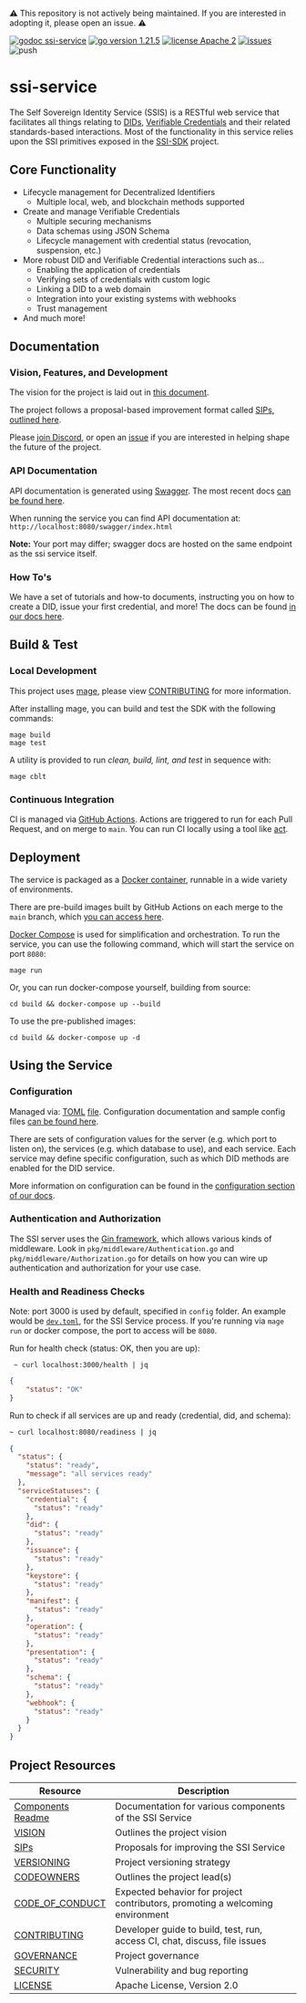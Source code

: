 ⚠️ This repository is not actively being maintained. If you are interested in adopting it, please open an issue. ⚠️

[![godoc ssi-service](https://img.shields.io/badge/godoc-ssi--service-blue)](https://github.com/TBD54566975/ssi-service)
[![go version 1.21.5](https://img.shields.io/badge/go_version-1.21.5-brightgreen)](https://go.dev/)
[![license Apache 2](https://img.shields.io/badge/license-Apache%202-black)](https://github.com/TBD54566975/ssi-service/blob/main/LICENSE)
[![issues](https://img.shields.io/github/issues/TBD54566975/ssi-service)](https://github.com/TBD54566975/ssi-service/issues)
![push](https://github.com/TBD54566975/ssi-service/workflows/ssi-service-ci/badge.svg?branch=main&event=push)

# ssi-service

The Self Sovereign Identity Service (SSIS) is a RESTful web service that facilitates all things relating
to [DIDs](https://www.w3.org/TR/did-core/),
[Verifiable Credentials](https://www.w3.org/TR/vc-data-model) and their related standards-based interactions. Most of
the functionality in this service
relies upon the SSI primitives exposed in the [SSI-SDK](https://github.com/TBD54566975/ssi-sdk) project.

## Core Functionality

- Lifecycle management for Decentralized Identifiers
    - Multiple local, web, and blockchain methods supported
- Create and manage Verifiable Credentials
    - Multiple securing mechanisms
    - Data schemas using JSON Schema
    - Lifecycle management with credential status (revocation, suspension, etc.)
- More robust DID and Verifiable Credential interactions such as...
    - Enabling the application of credentials
    - Verifying sets of credentials with custom logic
    - Linking a DID to a web domain
    - Integration into your existing systems with webhooks
    - Trust management
- And much more!

## Documentation

### Vision, Features, and Development

The vision for the project is laid out in [this document](doc/service/vision.md).

The project follows a proposal-based improvement format called [SIPs, outlined here](doc/sip/README.md).

Please [join Discord](https://discord.com/invite/tbd), or open an [issue](https://github.com/TBD54566975/ssi-service/issues) if you are interested in helping shape the future of the
project.

### API Documentation

API documentation is generated using [Swagger](https://swagger.io/). The most recent
docs [can be found here](doc/swagger.yaml).

When running the service you can find API documentation at: `http://localhost:8080/swagger/index.html`

**Note:** Your port may differ; swagger docs are hosted on the same endpoint as the ssi service itself.

### How To's

We have a set of tutorials and how-to documents, instructing you on how to create a DID, issue your first credential,
and more! The docs can be found [in our docs here](doc/README.md).

## Build & Test

### Local Development
This project uses [mage](https://magefile.org/), please
view [CONTRIBUTING](https://github.com/TBD54566975/ssi-service/blob/main/CONTRIBUTING.md) for more information.

After installing mage, you can build and test the SDK with the following commands:

```
mage build
mage test
```

A utility is provided to run _clean, build, lint, and test_ in sequence with:

```
mage cblt
```

### Continuous Integration

CI is managed via [GitHub Actions](https://github.com/TBD54566975/ssi-service/actions). Actions are triggered to run for
each Pull Request, and on merge to `main`.
You can run CI locally using a tool like [act](https://github.com/nektos/act).

## Deployment

The service is packaged as a [Docker container](https://www.docker.com/), runnable in a wide variety of
environments.

There are pre-build images built by GitHub Actions on each merge to the `main` branch,
which [you can access here](https://github.com/orgs/TBD54566975/packages?repo_name=ssi-service).

[Docker Compose](https://docs.docker.com/compose/) is used for simplification and orchestration. To run
the service, you can use the following command, which will start the service on port `8080`:

```shell
mage run
```

Or, you can run docker-compose yourself, building from source:

```shell
cd build && docker-compose up --build
```

To use the pre-published images:

```shell
cd build && docker-compose up -d
```

## Using the Service

### Configuration

Managed via:
[TOML](https://toml.io/en/) [file](config/dev.toml). Configuration documentation and sample config
files [can be found here](doc/README.md#configuration).

There are sets of configuration values for the server (e.g. which port to listen on), the services (e.g. which database
to use),
and each service. Each service may define specific configuration, such as which DID methods are enabled for the DID
service.

More information on configuration can be found in the [configuration section of our docs](doc/README.md).

### Authentication and Authorization

The SSI server uses the [Gin framework](https://github.com/gin-gonic/gin), which allows various kinds of middleware.
Look in `pkg/middleware/Authentication.go` and `pkg/middleware/Authorization.go` for details on how you can wire up
authentication and authorization for your use case.

### Health and Readiness Checks

Note: port 3000 is used by default, specified in `config` folder. An example would be [`dev.toml`](config/dev.toml), for the SSI Service process. If you're running
via `mage run` or docker compose, the port to access will be `8080`.

Run for health check (status: OK, then you are up):

```shell
 ~ curl localhost:3000/health | jq
```
```json
{
    "status": "OK"
}
```

Run to check if all services are up and ready (credential, did, and schema):

```bash
~ curl localhost:8080/readiness | jq
```
```json
{
  "status": {
    "status": "ready",
    "message": "all services ready"
  },
  "serviceStatuses": {
    "credential": {
      "status": "ready"
    },
    "did": {
      "status": "ready"
    },
    "issuance": {
      "status": "ready"
    },
    "keystore": {
      "status": "ready"
    },
    "manifest": {
      "status": "ready"
    },
    "operation": {
      "status": "ready"
    },
    "presentation": {
      "status": "ready"
    },
    "schema": {
      "status": "ready"
    },
    "webhook": {
      "status": "ready"
    }
  }
}
```

## Project Resources

| Resource                                                                                   | Description                                                                   |
|--------------------------------------------------------------------------------------------|-------------------------------------------------------------------------------|
| [Components Readme](https://github.com/TBD54566975/ssi-service/blob/main/doc/README.md)    | Documentation for various components of the SSI Service                       |
| [VISION](https://github.com/TBD54566975/ssi-service/blob/main/doc/VISION.md)               | Outlines the project vision                                                   |
| [SIPs](doc/sip/README.md)                                                                      | Proposals for improving the SSI Service                                       |
| [VERSIONING](https://github.com/TBD54566975/ssi-service/blob/main/doc/VERSIONING.md)       | Project versioning strategy                                                   |
| [CODEOWNERS](https://github.com/TBD54566975/ssi-service/blob/main/CODEOWNERS)              | Outlines the project lead(s)                                                  |
| [CODE_OF_CONDUCT](https://github.com/TBD54566975/ssi-service/blob/main/CODE_OF_CONDUCT.md) | Expected behavior for project contributors, promoting a welcoming environment |
| [CONTRIBUTING](https://github.com/TBD54566975/ssi-service/blob/main/CONTRIBUTING.md)       | Developer guide to build, test, run, access CI, chat, discuss, file issues    |
| [GOVERNANCE](https://github.com/TBD54566975/ssi-service/blob/main/GOVERNANCE.md)           | Project governance                                                            |
| [SECURITY](https://github.com/TBD54566975/ssi-service/blob/main/SECURITY.md)               | Vulnerability and bug reporting                                               |
| [LICENSE](https://github.com/TBD54566975/ssi-service/blob/main/LICENSE)                    | Apache License, Version 2.0                                                   |
